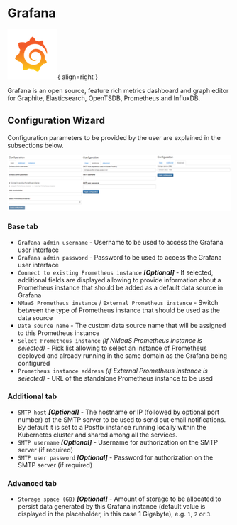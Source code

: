# Grafana

![Grafana Logo](img/grafana-logo.png){ align=right }

Grafana is an open source, feature rich metrics dashboard and graph editor for Graphite, Elasticsearch, OpenTSDB, Prometheus and InfluxDB.

## Configuration Wizard

Configuration parameters to be provided by the user are explained in the subsections below.

![Grafana configuration wizard](./img/grafana-screenshot-01.png)

### Base tab

- `Grafana admin username` - Username to be used to access the Grafana user interface
- `Grafana admin password` - Password to be used to access the Grafana user interface
- `Connect to existing Prometheus instance` ***[Optional]*** - If selected, additional fields are displayed allowing to provide information about a Prometheus instance that should be added as a default data source in Grafana 
- `NMaaS Prometheus instance` / `External Prometheus instance` - Switch between the type of Prometheus instance that should be used as the data source
- `Data source name` - The custom data source name that will be assigned to this Prometheus instance
- `Select Prometheus instance` *(if NMaaS Prometheus instance is selected)* - Pick list allowing to select an instance of Prometheus deployed and already running in the same domain as the Grafana being configured
- `Prometheus instance address` *(if External Prometheus instance is selected)* - URL of the standalone Prometheus instance to be used

### Additional tab

- `SMTP host` ***[Optional]*** - The hostname or IP (followed by optional port number) of the SMTP server to be used to send out email notifications. By default it is set to a Postfix instance running locally within the Kubernetes cluster and shared among all the services.
- `SMTP username` ***[Optional]*** - Username for authorization on the SMTP server (if required)
- `SMTP user password` ***[Optional]*** - Password for authorization on the SMTP server (if required)

### Advanced tab

- `Storage space (GB)` ***[Optional]*** - Amount of storage to be allocated to persist data generated by this Grafana instance (default value is displayed in the placeholder, in this case 1 Gigabyte), e.g. `1`, `2` or `3`.